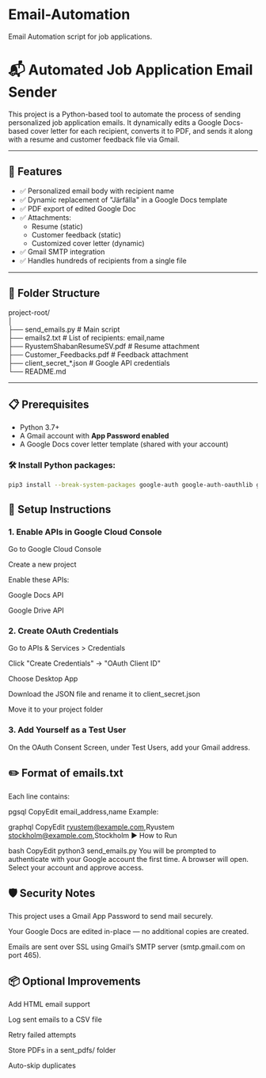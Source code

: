# Email-Automation
Email Automation script for job applications.

# 📬 Automated Job Application Email Sender

This project is a Python-based tool to automate the process of sending personalized job application emails. It dynamically edits a Google Docs-based cover letter for each recipient, converts it to PDF, and sends it along with a resume and customer feedback file via Gmail.

---

## 🚀 Features

- ✅ Personalized email body with recipient name
- ✅ Dynamic replacement of "Järfälla" in a Google Docs template
- ✅ PDF export of edited Google Doc
- ✅ Attachments:
  - Resume (static)
  - Customer feedback (static)
  - Customized cover letter (dynamic)
- ✅ Gmail SMTP integration
- ✅ Handles hundreds of recipients from a single file

---

## 📁 Folder Structure

  project-root/<br>
 │<br>├── send_emails.py # Main script<br>├── emails2.txt # List of recipients: email,name<br>├── RyustemShabanResumeSV.pdf # Resume attachment<br>├── Customer_Feedbacks.pdf # Feedback attachment<br>├── client_secret_*.json # Google API credentials<br>└── README.md<br>


---

## 📋 Prerequisites

- Python 3.7+
- A Gmail account with **App Password enabled**
- A Google Docs cover letter template (shared with your account)

### 🛠 Install Python packages:

```bash
pip3 install --break-system-packages google-auth google-auth-oauthlib google-api-python-client
```



## 🧠 Setup Instructions

### 1. Enable APIs in Google Cloud Console

Go to Google Cloud Console

Create a new project

Enable these APIs:

Google Docs API

Google Drive API

### 2. Create OAuth Credentials

Go to APIs & Services > Credentials

Click "Create Credentials" → "OAuth Client ID"

Choose Desktop App

Download the JSON file and rename it to client_secret.json

Move it to your project folder

### 3. Add Yourself as a Test User

On the OAuth Consent Screen, under Test Users, add your Gmail address.

## ✏️ Format of emails.txt

Each line contains:

pgsql
CopyEdit
email_address,name
Example:

graphql
CopyEdit
ryustem@example.com,Ryustem
stockholm@example.com,Stockholm
▶️ How to Run

bash
CopyEdit
python3 send_emails.py
You will be prompted to authenticate with your Google account the first time. A browser will open. Select your account and approve access.

## 🛡 Security Notes

This project uses a Gmail App Password to send mail securely.

Your Google Docs are edited in-place — no additional copies are created.

Emails are sent over SSL using Gmail’s SMTP server (smtp.gmail.com on port 465).

## 📦 Optional Improvements

Add HTML email support

Log sent emails to a CSV file

Retry failed attempts

Store PDFs in a sent_pdfs/ folder

Auto-skip duplicates

